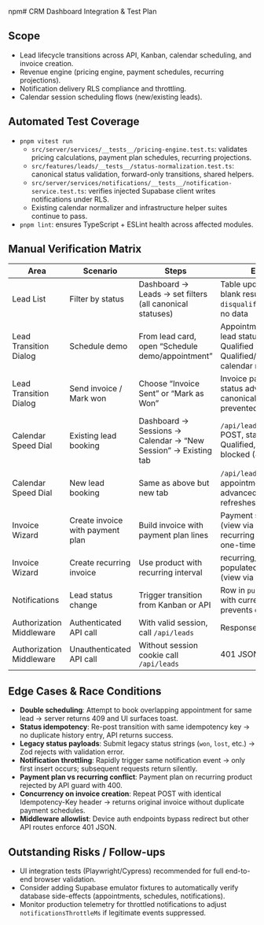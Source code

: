 npm# CRM Dashboard Integration & Test Plan

## Scope
- Lead lifecycle transitions across API, Kanban, calendar scheduling, and invoice creation.
- Revenue engine (pricing engine, payment schedules, recurring projections).
- Notification delivery RLS compliance and throttling.
- Calendar session scheduling flows (new/existing leads).

## Automated Test Coverage
- `pnpm vitest run`
  - `src/server/services/__tests__/pricing-engine.test.ts`: validates pricing calculations, payment plan schedules, recurring projections.
  - `src/features/leads/__tests__/status-normalization.test.ts`: canonical status validation, forward-only transitions, shared helpers.
  - `src/server/services/notifications/__tests__/notification-service.test.ts`: verifies injected Supabase client writes notifications under RLS.
  - Existing calendar normalizer and infrastructure helper suites continue to pass.
- `pnpm lint`: ensures TypeScript + ESLint health across affected modules.

## Manual Verification Matrix
| Area | Scenario | Steps | Expected Result |
| --- | --- | --- | --- |
| Lead List | Filter by status | Dashboard → Leads → set filters (all canonical statuses) | Table updates immediately; no blank results for `disqualified`/`converted` unless no data |
| Lead Transition Dialog | Schedule demo | From lead card, open “Schedule demo/appointment” | Appointment POST succeeds; lead status auto-advances to Qualified unless already Qualified/Disqualified/Converted; calendar refresh event fires |
| Lead Transition Dialog | Send invoice / Mark won | Choose “Invoice Sent” or “Mark as Won” | Invoice payload submits, lead status advances to correct canonical state, duplicate action prevented by idempotency key |
| Calendar Speed Dial | Existing lead booking | Dashboard → Sessions → Calendar → “New Session” → Existing tab | `/api/leads/:id/appointments` POST, status auto-advance to Qualified, conflicting slots blocked (409) |
| Calendar Speed Dial | New lead booking | Same as above but new tab | `/api/leads` creates lead, appointment scheduled, status advanced to Qualified, leads list refreshes |
| Invoice Wizard | Create invoice with payment plan | Build invoice with payment plan lines | Payment schedules generated (view via `/api/invoices/:id`), recurring projection absent for one-time plan |
| Invoice Wizard | Create recurring invoice | Use product with recurring interval | recurring_revenue_schedules populated for 12 months horizon (view via API/DB) |
| Notifications | Lead status change | Trigger transition from Kanban or API | Row in `public.notifications` with current user ID, throttle prevents duplicate spam |
| Authorization Middleware | Authenticated API call | With valid session, call `/api/leads` | Response 200 |
| Authorization Middleware | Unauthenticated API call | Without session cookie call `/api/leads` | 401 JSON, no redirect loop |

## Edge Cases & Race Conditions
- **Double scheduling**: Attempt to book overlapping appointment for same lead → server returns 409 and UI surfaces toast.
- **Status idempotency**: Re-post transition with same idempotency key → no duplicate history entry, API returns success.
- **Legacy status payloads**: Submit legacy status strings (`won`, `lost`, etc.) → Zod rejects with validation error.
- **Notification throttling**: Rapidly trigger same notification event → only first insert occurs; subsequent requests return silently.
- **Payment plan vs recurring conflict**: Payment plan on recurring product rejected by API guard with 400.
- **Concurrency on invoice creation**: Repeat POST with identical Idempotency-Key header → returns original invoice without duplicate payment schedules.
- **Middleware allowlist**: Device auth endpoints bypass redirect but other API routes enforce 401 JSON.

## Outstanding Risks / Follow-ups
- UI integration tests (Playwright/Cypress) recommended for full end-to-end browser validation.
- Consider adding Supabase emulator fixtures to automatically verify database side-effects (appointments, schedules, notifications).
- Monitor production telemetry for throttled notifications to adjust `notificationsThrottleMs` if legitimate events suppressed.
